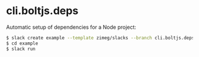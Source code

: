 # cli.boltjs.deps

Automatic setup of dependencies for a Node project:

```sh
$ slack create example --template zimeg/slacks --branch cli.boltjs.deps
$ cd example
$ slack run
```
